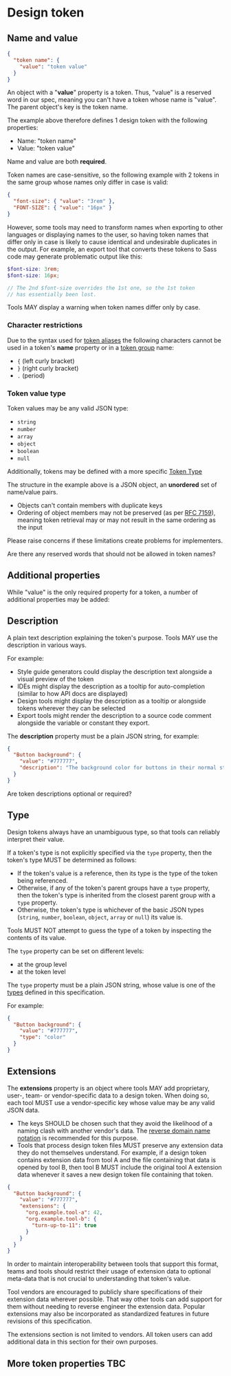 # Design token

## Name and value

<aside class="example" title="Minimal file with single design token">

```json
{
  "token name": {
    "value": "token value"
  }
}
```

</aside>

An object with a "**value**" property is a token. Thus, "value" is a reserved word in our spec, meaning you can't have a token whose name is "value". The parent object's key is the token name.

The example above therefore defines 1 design token with the following properties:

- Name: "token name"
- Value: "token value"

Name and value are both **required**.

Token names are case-sensitive, so the following example with 2 tokens in the same group whose names only differ in case is valid:

<aside class="example">

```json
{
  "font-size": { "value": "3rem" },
  "FONT-SIZE": { "value": "16px" }
}
```

</aside>

However, some tools may need to transform names when exporting to other languages or displaying names to the user, so having token names that differ only in case is likely to cause identical and undesirable duplicates in the output. For example, an export tool that converts these tokens to Sass code may generate problematic output like this:

<aside class="example">

```scss
$font-size: 3rem;
$font-size: 16px;

// The 2nd $font-size overrides the 1st one, so the 1st token
// has essentially been lost.
```

</aside>

Tools MAY display a warning when token names differ only by case.

### Character restrictions

Due to the syntax used for [token aliases](#aliases-references) the following characters cannot be used in a token's **name** property or in a [token group](#groups-0) name:

- `{` (left curly bracket)
- `}` (right curly bracket)
- `.` (period)

### Token value type

Token values may be any valid JSON type:

- `string`
- `number`
- `array`
- `object`
- `boolean`
- `null`

Additionally, tokens may be defined with a more specific [Token Type](#types)

<div class="issue" data-number="55" title="Object vs Array">

The structure in the example above is a JSON object, an **unordered** set of name/value pairs.

- Objects can't contain members with duplicate keys
- Ordering of object members may not be preserved (as per [RFC 7159](https://tools.ietf.org/html/rfc7159#section-4)), meaning token retrieval may or may not result in the same ordering as the input

Please raise concerns if these limitations create problems for implementers.

</div>

<div class="issue" data-number="61" title="Reserved words">
  Are there any reserved words that should not be allowed in token names?
</div>

## Additional properties

While "value" is the only required property for a token, a number of additional properties may be added:

## Description

A plain text description explaining the token's purpose. Tools MAY use the description in various ways.

For example:

- Style guide generators could display the description text alongside a visual preview of the token
- IDEs might display the description as a tooltip for auto-completion (similar to how API docs are displayed)
- Design tools might display the description as a tooltip or alongside tokens wherever they can be selected
- Export tools might render the description to a source code comment alongside the variable or constant they export.

The **description** property must be a plain JSON string, for example:

<aside class="example">

```json
{
  "Button background": {
    "value": "#777777",
    "description": "The background color for buttons in their normal state."
  }
}
```

</aside>

<div class="issue" data-number="62" title="Token descriptions optional or required">
  Are token descriptions optional or required?
</div>

## Type

Design tokens always have an unambiguous type, so that tools can reliably interpret their value.

If a token's type is not explicitly specified via the `type` property, then the token's type MUST be determined as follows:

- If the token's value is a reference, then its type is the type of the token being referenced.
- Otherwise, if any of the token's parent groups have a `type` property, then the token's type is inherited from the closest parent group with a `type` property.
- Otherwise, the token's type is whichever of the basic JSON types (`string`, `number`, `boolean`, `object`, `array` or `null`) its value is.

Tools MUST NOT attempt to guess the type of a token by inspecting the contents of its value.

The `type` property can be set on different levels:

- at the group level
- at the token level

The `type` property must be a plain JSON string, whose value is one of the [types](#types) defined in this specification.

For example:

<aside class="example">

```json
{
  "Button background": {
    "value": "#777777",
    "type": "color"
  }
}
```

</aside>

## Extensions

The **extensions** property is an object where tools MAY add proprietary, user-, team- or vendor-specific data to a design token. When doing so, each tool MUST use a vendor-specific key whose value may be any valid JSON data.

- The keys SHOULD be chosen such that they avoid the likelihood of a naming clash with another vendor's data. The [reverse domain name notation](https://en.wikipedia.org/wiki/Reverse_domain_name_notation) is recommended for this purpose.
- Tools that process design token files MUST preserve any extension data they do not themselves understand. For example, if a design token contains extension data from tool A and the file containing that data is opened by tool B, then tool B MUST include the original tool A extension data whenever it saves a new design token file containing that token.

<aside class="example">

```json
{
  "Button background": {
    "value": "#777777",
    "extensions": {
      "org.example.tool-a": 42,
      "org.example.tool-b": {
        "turn-up-to-11": true
      }
    }
  }
}
```

</aside>

In order to maintain interoperability between tools that support this format, teams and tools should restrict their usage of extension data to optional meta-data that is not crucial to understanding that token's value.

Tool vendors are encouraged to publicly share specifications of their extension data wherever possible. That way other tools can add support for them without needing to reverse engineer the extension data. Popular extensions may also be incorporated as standardized features in future revisions of this specification.

<p class="ednote" title="Extensions section">
  The extensions section is not limited to vendors. All token users can add additional data in this section for their own purposes.
</p>

## More token properties TBC
